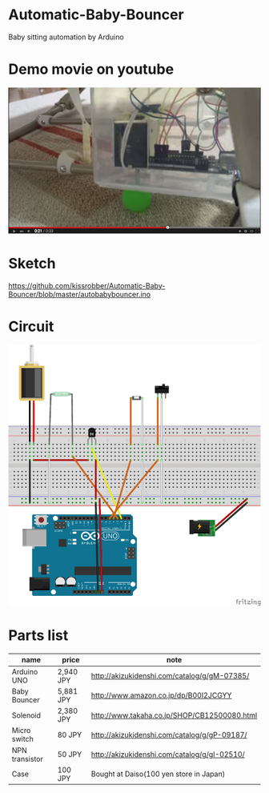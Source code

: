 # Automatic-Baby-Bouncer
Baby sitting automation by Arduino

# Demo movie on youtube
[![Demo movie on youtube](https://raw.githubusercontent.com/kissrobber/Automatic-Baby-Bouncer/master/autobabybouncer_demo.png)](https://www.youtube.com/watch?v=EmSneb8MVgg)

# Sketch
https://github.com/kissrobber/Automatic-Baby-Bouncer/blob/master/autobabybouncer.ino

# Circuit
![Circuit](https://raw.githubusercontent.com/kissrobber/Automatic-Baby-Bouncer/master/autobabybouncer.png)

# Parts list

| name | price | note |
| --- | --- | --- |
| Arduino UNO | 2,940 JPY | http://akizukidenshi.com/catalog/g/gM-07385/ |
| Baby Bouncer | 5,881 JPY | http://www.amazon.co.jp/dp/B00I2JCGYY |
| Solenoid | 2,380 JPY | http://www.takaha.co.jp/SHOP/CB12500080.html |
| Micro switch | 80 JPY | http://akizukidenshi.com/catalog/g/gP-09187/ |
| NPN transistor | 50 JPY | http://akizukidenshi.com/catalog/g/gI-02510/ | 
| Case | 100 JPY | Bought at Daiso(100 yen store in Japan) |

